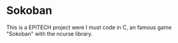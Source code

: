# Sokoban
This is a EPITECH project were I must code in C, an famous game "Sokoban" with the ncurse library.
